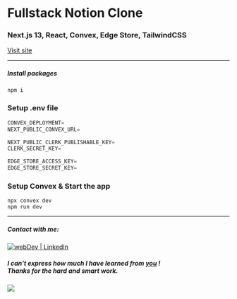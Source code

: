 # Fullstack Notion Clone

###  Next.js 13, React, Convex, Edge Store, TailwindCSS 

[Visit site](https://convex-notion-git-main-sxidsvit.vercel.app/)

---

##### Install packages

```shell
npm i
```

### Setup .env file

```js
CONVEX_DEPLOYMENT=
NEXT_PUBLIC_CONVEX_URL=

NEXT_PUBLIC_CLERK_PUBLISHABLE_KEY=
CLERK_SECRET_KEY=

EDGE_STORE_ACCESS_KEY=
EDGE_STORE_SECRET_KEY=
```

### Setup Convex & Start the app 

```shell
npx convex dev
npm run dev
```
---

##### Contact with me: 
[<img alt="webDev | LinkedIn" src="https://img.shields.io/badge/linkedin-0077B5.svg?&style=for-the-badge&logo=linkedin&logoColor=white" />][linkedin]

[linkedin]: https://www.linkedin.com/in/sergiy-antonyuk/

##### I can't express how much I have learned from [you](https://www.youtube.com/@codewithantonio) ! <br> Thanks for the hard and smart work.


![](demo.gif)